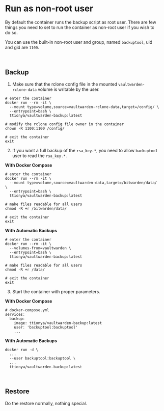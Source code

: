 # Run as non-root user

By default the container runs the backup script as root user. There are few things you need to set to run the container as non-root user if you wish to do so.

You can use the built-in non-root user and group, named `backuptool`, uid and gid are `1100`.

<br>



## Backup

1. Make sure that the rclone config file in the mounted `vaultwarden-rclone-data` volume is writable by the user.

```shell
# enter the container
docker run --rm -it \
  --mount type=volume,source=vaultwarden-rclone-data,target=/config/ \
  --entrypoint=bash \
  ttionya/vaultwarden-backup:latest

# modify the rclone config file owner in the container
chown -R 1100:1100 /config/

# exit the container
exit
```

2. If you want a full backup of the `rsa_key.*`, you need to allow `backuptool` user to read the `rsa_key.*`.

**With Docker Compose**

```shell
# enter the container
docker run --rm -it \
  --mount type=volume,source=vaultwarden-data,target=/bitwarden/data/ \
  --entrypoint=bash \
  ttionya/vaultwarden-backup:latest

# make files readable for all users
chmod -R +r /bitwarden/data/

# exit the container
exit
```

**With Automatic Backups**

```shell
# enter the container
docker run --rm -it \
  --volumes-from=vaultwarden \
  --entrypoint=bash \
  ttionya/vaultwarden-backup:latest

# make files readable for all users
chmod -R +r /data/

# exit the container
exit
```

3. Start the container with proper parameters.

**With Docker Compose**

```shell
# docker-compose.yml
services:
  backup:
    image: ttionya/vaultwarden-backup:latest
    user: 'backuptool:backuptool'
    ...
```

**With Automatic Backups**

```shell
docker run -d \
  ...
  --user backuptool:backuptool \
  ...
  ttionya/vaultwarden-backup:latest
```

<br>



## Restore

Do the restore normally, nothing special.
